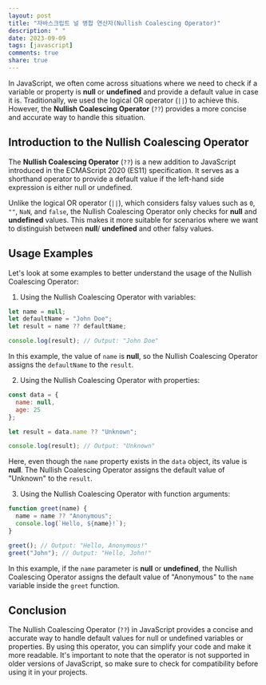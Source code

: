 ```yaml
---
layout: post
title: "자바스크립트 널 병합 연산자(Nullish Coalescing Operator)"
description: " "
date: 2023-09-09
tags: [javascript]
comments: true
share: true
---
```


In JavaScript, we often come across situations where we need to check if a variable or property is **null** or **undefined** and provide a default value in case it is. Traditionally, we used the logical OR operator (`||`) to achieve this. However, the **Nullish Coalescing Operator** (`??`) provides a more concise and accurate way to handle this situation.

## Introduction to the Nullish Coalescing Operator

The **Nullish Coalescing Operator** (`??`) is a new addition to JavaScript introduced in the ECMAScript 2020 (ES11) specification. It serves as a shorthand operator to provide a default value if the left-hand side expression is either null or undefined.

Unlike the logical OR operator (`||`), which considers falsy values such as `0`, `""`, `NaN`, and `false`, the Nullish Coalescing Operator only checks for **null** and **undefined** values. This makes it more suitable for scenarios where we want to distinguish between **null**/ **undefined** and other falsy values.

## Usage Examples

Let's look at some examples to better understand the usage of the Nullish Coalescing Operator:

1. Using the Nullish Coalescing Operator with variables:

```javascript
let name = null;
let defaultName = "John Doe";
let result = name ?? defaultName;

console.log(result); // Output: "John Doe"
```

In this example, the value of `name` is **null**, so the Nullish Coalescing Operator assigns the `defaultName` to the `result`.

2. Using the Nullish Coalescing Operator with properties:

```javascript
const data = {
  name: null,
  age: 25
};

let result = data.name ?? "Unknown";

console.log(result); // Output: "Unknown"
```

Here, even though the `name` property exists in the `data` object, its value is **null**. The Nullish Coalescing Operator assigns the default value of "Unknown" to the `result`.

3. Using the Nullish Coalescing Operator with function arguments:

```javascript
function greet(name) {
  name = name ?? "Anonymous";
  console.log(`Hello, ${name}!`);
}

greet(); // Output: "Hello, Anonymous!"
greet("John"); // Output: "Hello, John!"
```

In this example, if the `name` parameter is **null** or **undefined**, the Nullish Coalescing Operator assigns the default value of "Anonymous" to the `name` variable inside the `greet` function.

## Conclusion

The Nullish Coalescing Operator (`??`) in JavaScript provides a concise and accurate way to handle default values for null or undefined variables or properties. By using this operator, you can simplify your code and make it more readable. It's important to note that the operator is not supported in older versions of JavaScript, so make sure to check for compatibility before using it in your projects.